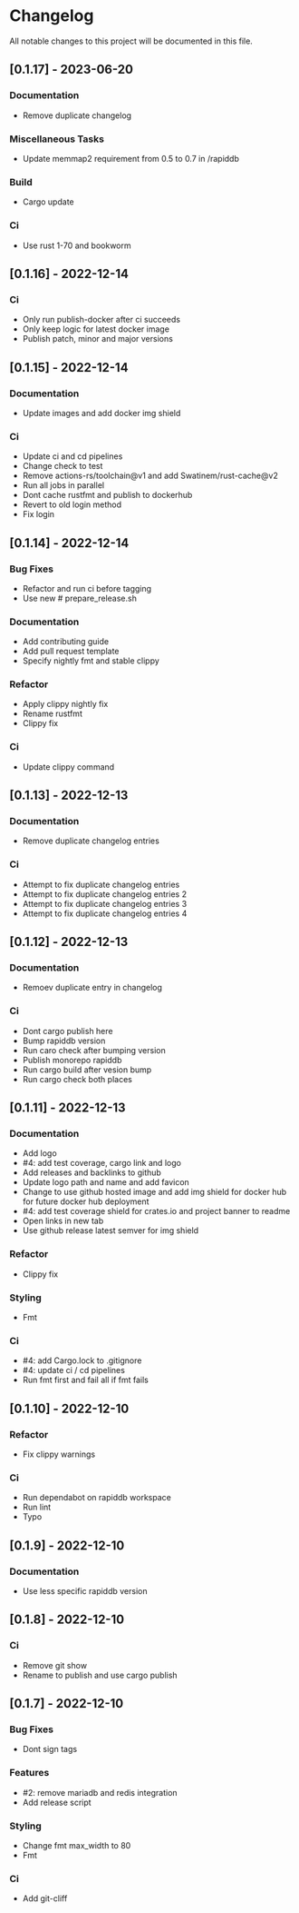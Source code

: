 # Changelog

All notable changes to this project will be documented in this file.

## [0.1.17] - 2023-06-20

### Documentation

- Remove duplicate changelog

### Miscellaneous Tasks

- Update memmap2 requirement from 0.5 to 0.7 in /rapiddb

### Build

- Cargo update

### Ci

- Use rust 1-70 and bookworm

## [0.1.16] - 2022-12-14

### Ci

- Only run publish-docker after ci succeeds
- Only keep logic for latest docker image
- Publish patch, minor and major versions

## [0.1.15] - 2022-12-14

### Documentation

- Update images and add docker img shield

### Ci

- Update ci and cd pipelines
- Change check to test
- Remove actions-rs/toolchain@v1 and add Swatinem/rust-cache@v2
- Run all jobs in parallel
- Dont cache rustfmt and publish to dockerhub
- Revert to old login method
- Fix login

## [0.1.14] - 2022-12-14

### Bug Fixes

- Refactor and run ci before tagging
- Use new # prepare_release.sh

### Documentation

- Add contributing guide
- Add pull request template
- Specify nightly fmt and stable clippy

### Refactor

- Apply clippy nightly fix
- Rename rustfmt
- Clippy fix

### Ci

- Update clippy command

## [0.1.13] - 2022-12-13

### Documentation

- Remove duplicate changelog entries

### Ci

- Attempt to fix duplicate changelog entries
- Attempt to fix duplicate changelog entries 2
- Attempt to fix duplicate changelog entries 3
- Attempt to fix duplicate changelog entries 4

## [0.1.12] - 2022-12-13

### Documentation

- Remoev duplicate entry in changelog

### Ci

- Dont cargo publish here
- Bump rapiddb version
- Run caro check after bumping version
- Publish monorepo rapiddb
- Run cargo build after vesion bump
- Run cargo check both places

## [0.1.11] - 2022-12-13

### Documentation

- Add logo
- #4: add test coverage, cargo link and logo
- Add releases and backlinks to github
- Update logo path and name and add favicon
- Change to use github hosted image and add img shield for docker hub for future docker hub deployment
- #4: add test coverage shield for crates.io and project banner to readme
- Open links in new tab
- Use github release latest semver for img shield

### Refactor

- Clippy fix

### Styling

- Fmt

### Ci

- #4: add Cargo.lock to .gitignore
- #4: update ci / cd pipelines
- Run fmt first and fail all if fmt fails

## [0.1.10] - 2022-12-10

### Refactor

- Fix clippy warnings

### Ci

- Run dependabot on rapiddb workspace
- Run lint
- Typo

## [0.1.9] - 2022-12-10

### Documentation

- Use less specific rapiddb version

## [0.1.8] - 2022-12-10

### Ci

- Remove git show
- Rename to publish and use cargo publish

## [0.1.7] - 2022-12-10

### Bug Fixes

- Dont sign tags

### Features

- #2: remove mariadb and redis integration
- Add release script

### Styling

- Change fmt max_width to 80
- Fmt

### Ci

- Add git-cliff

<!-- generated by git-cliff -->
